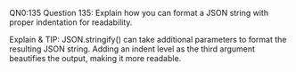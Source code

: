 QN0:135 Question 135: Explain how you can format a JSON string with proper indentation for readability.

Explain & TIP: JSON.stringify() can take additional parameters to format the resulting JSON string. Adding an indent level as the third argument beautifies the output, making it more readable.
